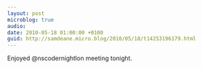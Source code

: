 ```yaml
---
layout: post
microblog: true
audio: 
date: 2010-05-18 01:00:00 +0100
guid: http://samdeane.micro.blog/2010/05/18/t14253196179.html
---
```

Enjoyed @nscodernightlon meeting tonight.
